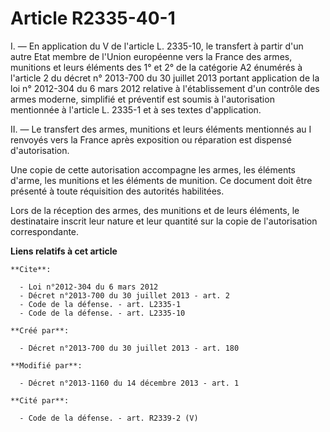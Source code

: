 # Article R2335-40-1

I. ― En application du V de l'article L. 2335-10, le transfert à partir d'un autre Etat membre de l'Union européenne vers la
France des armes, munitions et leurs éléments des 1° et 2° de la catégorie A2 énumérés à l'article 2 du décret n° 2013-700 du
30 juillet 2013 portant application de la loi n° 2012-304 du 6 mars 2012 relative à l'établissement d'un contrôle des armes
moderne, simplifié et préventif est soumis à l'autorisation mentionnée à l'article L. 2335-1 et à ses textes d'application. 

II. ― Le transfert des armes, munitions et leurs éléments mentionnés au I renvoyés vers la France après exposition ou
réparation est dispensé d'autorisation. 

Une copie de cette autorisation accompagne les armes, les éléments d'arme, les munitions et les éléments de munition. Ce
document doit être présenté à toute réquisition des autorités habilitées. 

Lors de la réception des armes, des munitions et de leurs éléments, le destinataire inscrit leur nature et leur quantité sur
la copie de l'autorisation correspondante.

**Liens relatifs à cet article**

	**Cite**:

	  - Loi n°2012-304 du 6 mars 2012
	  - Décret n°2013-700 du 30 juillet 2013 - art. 2
	  - Code de la défense. - art. L2335-1
	  - Code de la défense. - art. L2335-10

	**Créé par**:

	  - Décret n°2013-700 du 30 juillet 2013 - art. 180

	**Modifié par**:

	  - Décret n°2013-1160 du 14 décembre 2013 - art. 1

	**Cité par**:

	  - Code de la défense. - art. R2339-2 (V)

